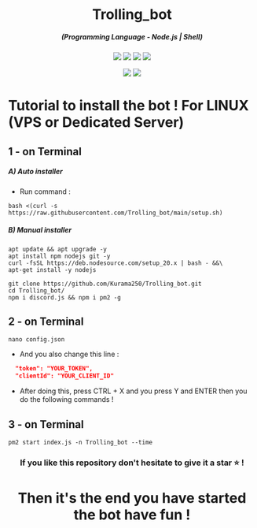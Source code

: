 <h1 align="center">Trolling_bot</h1>
<em><h5 align="center">(Programming Language - Node.js | Shell)</h5></em>

<p align="center">
  <img src="https://img.shields.io/github/stars/Kurama250/Trolling_bot">
  <img src="https://img.shields.io/github/license/Kurama250/Trolling_bot">
  <img src="https://img.shields.io/github/repo-size/Kurama250/Trolling_bot">
  <img src="https://img.shields.io/badge/stability-stable-green">
</p>

<p align="center">
  <img src="https://img.shields.io/npm/v/module-name">
  <img src="https://img.shields.io/npm/v/discord.js?label=discord.js">
</p>

# Tutorial to install the bot ! For LINUX (VPS or Dedicated Server)

## 1 - on Terminal

<h5>A) Auto installer</h5>

- Run command :

```shell script
bash <(curl -s https://raw.githubusercontent.com/Trolling_bot/main/setup.sh)
```
<h5>B) Manual installer</h5>

```shell script
apt update && apt upgrade -y
apt install npm nodejs git -y
curl -fsSL https://deb.nodesource.com/setup_20.x | bash - &&\
apt-get install -y nodejs
```

```shell script
git clone https://github.com/Kurama250/Trolling_bot.git
cd Trolling_bot/
npm i discord.js && npm i pm2 -g
```
## 2 - on Terminal

```shell script
nano config.json
```

- And you also change this line :

```json
  "token": "YOUR_TOKEN",
  "clientId": "YOUR_CLIENT_ID"
```

- After doing this, press CTRL + X and you press Y and ENTER then you do the following commands !

## 3 - on Terminal

```shell script
pm2 start index.js -n Trolling_bot --time
```

<h3 align="center">If you like this repository don't hesitate to give it a star ⭐ !</h3>
<h1 align="center">Then it's the end you have started the bot have fun !</h1>
